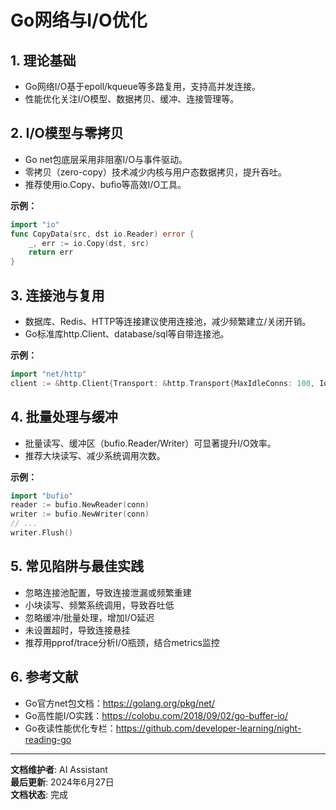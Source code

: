 # Go网络与I/O优化

## 1. 理论基础

- Go网络I/O基于epoll/kqueue等多路复用，支持高并发连接。
- 性能优化关注I/O模型、数据拷贝、缓冲、连接管理等。

## 2. I/O模型与零拷贝

- Go net包底层采用非阻塞I/O与事件驱动。
- 零拷贝（zero-copy）技术减少内核与用户态数据拷贝，提升吞吐。
- 推荐使用io.Copy、bufio等高效I/O工具。

**示例：**

```go
import "io"
func CopyData(src, dst io.Reader) error {
    _, err := io.Copy(dst, src)
    return err
}
```

## 3. 连接池与复用

- 数据库、Redis、HTTP等连接建议使用连接池，减少频繁建立/关闭开销。
- Go标准库http.Client、database/sql等自带连接池。

**示例：**

```go
import "net/http"
client := &http.Client{Transport: &http.Transport{MaxIdleConns: 100, IdleConnTimeout: 90 * time.Second}}
```

## 4. 批量处理与缓冲

- 批量读写、缓冲区（bufio.Reader/Writer）可显著提升I/O效率。
- 推荐大块读写、减少系统调用次数。

**示例：**

```go
import "bufio"
reader := bufio.NewReader(conn)
writer := bufio.NewWriter(conn)
// ...
writer.Flush()
```

## 5. 常见陷阱与最佳实践

- 忽略连接池配置，导致连接泄漏或频繁重建
- 小块读写、频繁系统调用，导致吞吐低
- 忽略缓冲/批量处理，增加I/O延迟
- 未设置超时，导致连接悬挂
- 推荐用pprof/trace分析I/O瓶颈，结合metrics监控

## 6. 参考文献

- Go官方net包文档：<https://golang.org/pkg/net/>
- Go高性能I/O实践：<https://colobu.com/2018/09/02/go-buffer-io/>
- Go夜读性能优化专栏：<https://github.com/developer-learning/night-reading-go>

---

**文档维护者**: AI Assistant  
**最后更新**: 2024年6月27日  
**文档状态**: 完成
